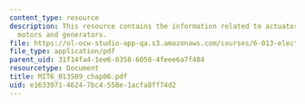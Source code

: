 ```yaml
---
content_type: resource
description: This resource contains the information related to actuators, sensors,
  motors and generators.
file: https://ol-ocw-studio-app-qa.s3.amazonaws.com/courses/6-013-electromagnetics-and-applications-spring-2009/e163397146247bc4558e1acfa8ff74d2_MIT6_013S09_chap06.pdf
file_type: application/pdf
parent_uid: 31f14fa4-1ee6-0358-6058-4feee6a7f484
resourcetype: Document
title: MIT6_013S09_chap06.pdf
uid: e1633971-4624-7bc4-558e-1acfa8ff74d2
---
```

